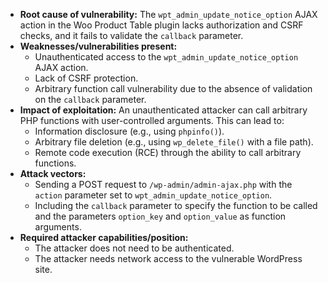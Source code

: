 - **Root cause of vulnerability:** The `wpt_admin_update_notice_option` AJAX action in the Woo Product Table plugin lacks authorization and CSRF checks, and it fails to validate the `callback` parameter.
- **Weaknesses/vulnerabilities present:**
    - Unauthenticated access to the `wpt_admin_update_notice_option` AJAX action.
    - Lack of CSRF protection.
    - Arbitrary function call vulnerability due to the absence of validation on the `callback` parameter.
- **Impact of exploitation:** An unauthenticated attacker can call arbitrary PHP functions with user-controlled arguments. This can lead to:
    - Information disclosure (e.g., using `phpinfo()`).
    - Arbitrary file deletion (e.g., using `wp_delete_file()` with a file path).
    - Remote code execution (RCE) through the ability to call arbitrary functions.
- **Attack vectors:**
    - Sending a POST request to `/wp-admin/admin-ajax.php` with the `action` parameter set to `wpt_admin_update_notice_option`.
    - Including the `callback` parameter to specify the function to be called and the parameters `option_key` and `option_value` as function arguments.
- **Required attacker capabilities/position:**
    - The attacker does not need to be authenticated.
    - The attacker needs network access to the vulnerable WordPress site.